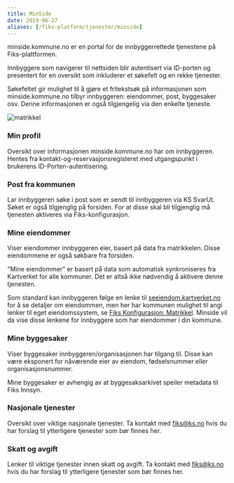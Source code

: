 ```yaml
---
title: MinSide
date: 2019-06-27
aliases: [/fiks-platform/tjenester/minside]
---
```


minside.kommune.no er en portal for de innbyggerrettede tjenestene på Fiks-plattformen. 

Innbyggere som navigerer til nettsiden blir autentisert via ID-porten og presentert for en oversikt som inkluderer et søkefelt og en rekke tjenester. 

Søkefeltet gir mulighet til å gjøre et fritekstsøk på informasjonen som minside.kommune.no tilbyr innbyggeren: eiendommer, post, byggesaker osv. Denne informasjonen er også tilgjengelig via den enkelte tjeneste.

![matrikkel](/images/minside-forside.png "Matrikkel")

### Min profil
Oversikt over informasjonen minside.kommune.no har om innbyggeren. Hentes fra kontakt-og-reservasjonsregisteret med utgangspunkt i brukerens ID-Porten-autentisering.

### Post fra kommunen
Lar innbyggeren søke i post som er sendt til innbyggeren via KS SvarUt. Søket er også tilgjenglig på forsiden. For at disse skal bli tilgjenglig må tjenesten aktiveres via Fiks-konfigurasjon.

### Mine eiendommer
Viser eiendommer innbyggeren eier, basert på data fra matrikkelen. Disse eiendommene er også søkbare fra forsiden.

"Mine eiendommer" er basert på data som automatisk synkroniseres fra Kartverket for alle kommuner. Det er altså ikke nødvendig å aktivere denne tjenesten.

Som standard kan innbyggeren følge en lenke til [seeiendom.kartverket.no](https://seeiendom.kartverket.no) for å se detaljer om eiendommen, men her har kommunen mulighet til angi lenker til eget eiendomssystem, se [Fiks Konfigurasjon: Matrikkel](https://forvaltning.fiks.test.ks.no/fiks-konfigurasjon/tjenester/matrikkel). Minside vil da vise disse lenkene for innbyggere som har eiendommer i din kommune.

### Mine byggesaker
Viser byggesaker innbyggeren/organisasjonen har tilgang til. Disse kan være eksponert for nåværende eier av eiendom, fødselsnummer eller organisasjonsnummer.

Mine byggesaker er avhengig av at byggesaksarkivet speiler metadata til Fiks Innsyn.

### Nasjonale tjenester
Oversikt over viktige nasjonale tjenester. Ta kontakt med fiks@ks.no hvis du har forslag til ytterligere tjenester som bør finnes her.

### Skatt og avgift
Lenker til viktige tjenester innen skatt og avgift. Ta kontakt med fiks@ks.no hvis du har forslag til ytterligere tjenester som bør finnes her.

